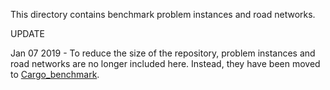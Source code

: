 This directory contains benchmark problem instances and road networks.

UPDATE

Jan 07 2019 - To reduce the size of the repository, problem instances and
road networks are no longer included here. Instead, they have been moved to
[Cargo_benchmark](https://github.com/jamjpan/Cargo_benchmark).

